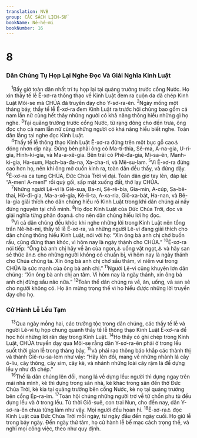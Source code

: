 ```yaml
---
translation: NVB
group: CÁC SÁCH LỊCH-SỬ
bookName: Nê-hê-mi 
bookNumber: 16
---
```


<div class="title"><h1>8</h1><h3>Dân Chúng Tụ Họp Lại Nghe Đọc Và Giải Nghĩa Kinh Luật </h3></div>
<span class="verse ne_8_1"> <sup>1</sup>Bấy giờ toàn dân nhất trí tụ họp lại tại quảng trường trước cổng Nước. Họ xin thầy tế lễ Ê-xơ-ra thông thạo về Kinh Luật đem ra cuộn da đã chép Kinh Luật Môi-se mà CHÚA đã truyền dạy cho Y-sơ-ra-ên. </span>
<span class="verse ne_8_2"><sup>2</sup>Ngày mồng một tháng bảy, thầy tế lễ Ê-xơ-ra đem Kinh Luật ra trước hội chúng bao gồm cả nam lẫn nữ cùng hết thảy những người có khả năng thông hiểu những gì họ nghe. </span>
<span class="verse ne_8_3"><sup>3</sup>Tại quảng trường trước cổng Nước, từ rạng đông cho đến trưa, ông đọc cho cả nam lẫn nữ cùng những người có khả năng hiểu biết nghe. Toàn dân lắng tai nghe đọc Kinh Luật. <br/></span>
<span class="verse ne_8_4"> <sup>4</sup>Thầy tế lễ thông thạo Kinh Luật Ê-xơ-ra đứng trên một bục gỗ cao<a data-toggle="tooltip" data-placement="bottom" title="Nt: một tháp gỗ">⚓</a> đóng nhơn dịp này. Đứng bên phải ông có Ma-ti-thia, Sê-ma, A-na-gia, U-ri-gia, Hinh-ki-gia, và Ma-a-xê-gia. Bên trái có Phê-đa-gia, Mi-sa-ên, Manh-ki-gia, Ha-sum, Hạch-ba-đa-na, Xa-cha-ri, và Mê-su-lam. </span>
<span class="verse ne_8_5"><sup>5</sup>Vì Ê-xơ-ra đứng cao hơn họ, nên khi ông mở cuốn kinh ra, toàn dân đều thấy, và đứng dậy. </span>
<span class="verse ne_8_6"><sup>6</sup>Ê-xơ-ra ca tụng CHÚA, Đức Chúa Trời vĩ đại. Toàn dân giơ tay lên, đáp lại: “A-men! A-men!” rồi quỳ gối, sấp mặt xuống đất, thờ lạy CHÚA. <br/></span>
<span class="verse ne_8_7"> <sup>7</sup>Những người Lê-vi là Giê-sua, Ba-ni, Sê-rê-bia, Gia-min, A-cúp, Sa-bê-thai, Hô-đi-gia, Ma-a-xê-gia, Kê-li-ta, A-xa-ria, Giô-xa-bát, Ha-nan, và Bê-la-gia giải thích cho dân chúng hiểu rõ Kinh Luật trong khi dân chúng ai nấy đứng nguyên tại chỗ mình. </span>
<span class="verse ne_8_8"><sup>8</sup>Họ đọc Kinh Luật của Đức Chúa Trời, đọc và giải nghĩa từng phân đoạn<a data-toggle="tooltip" data-placement="bottom" title="Ctd: đọc và giải nghĩa rành mạch">⚓</a> cho nên dân chúng hiểu lời họ đọc. <br/></span>
<span class="verse ne_8_9"> <sup>9</sup>Vì cả dân chúng đều khóc khi nghe những lời trong Kinh Luật nên tổng trấn Nê-hê-mi, thầy tế lễ Ê-xơ-ra, và những người Lê-vi đang giải thích cho dân chúng thông hiểu Kinh Luật, nói với họ: “Xin ông bà anh chị chớ buồn rầu, cũng đừng than khóc, vì hôm nay là ngày thánh cho CHÚA.” </span>
<span class="verse ne_8_10"><sup>10</sup>Ê-xơ-ra nói tiếp: “Ông bà anh chị hãy về ăn của ngon,<a data-toggle="tooltip" data-placement="bottom" title="Nt: Phần béo">⚓</a> uống vật ngọt,<a data-toggle="tooltip" data-placement="bottom" title="Rượu pha với mật ong">⚓</a> và hãy san sẻ thức ăn<a data-toggle="tooltip" data-placement="bottom" title="Nt: gởi phần">⚓</a> cho những người không có chuẩn bị, vì hôm nay là ngày thánh cho Chúa chúng ta. Xin ông bà anh chị chớ sầu thảm, vì niềm vui trong CHÚA là sức mạnh của ông bà anh chị.” </span>
<span class="verse ne_8_11"><sup>11</sup>Người Lê-vi cũng khuyên lơn dân chúng: “Xin ông bà anh chị an tâm. Vì hôm nay là ngày thánh, xin ông bà anh chị đừng sầu não nữa.” </span>
<span class="verse ne_8_12"><sup>12</sup>Toàn thể dân chúng ra về, ăn, uống, và san sẻ cho người không có. Họ ăn mừng trọng thể vì họ hiểu được những lời truyền dạy cho họ. <br/></span>
<div class="title"><h3>Cử Hành Lễ Lều Tạm </h3></div>
<span class="verse ne_8_13"> <sup>13</sup>Qua ngày mồng hai, các trưởng tộc trong dân chúng, các thầy tế lễ và người Lê-vi tụ họp chung quanh thầy tế lễ thông thạo Kinh Luật Ê-xơ-ra để học hỏi những lời răn dạy trong Kinh Luật. </span>
<span class="verse ne_8_14"><sup>14</sup>Họ thấy có ghi chép trong Kinh Luật, CHÚA truyền dạy qua Môi-se rằng dân Y-sơ-ra-ên phải ở trong lều suốt thời gian lễ trong tháng bảy, </span>
<span class="verse ne_8_15"><sup>15</sup>và phải rao thông báo khắp các thành thị và thành Giê-ru-sa-lem như vầy: “Hãy lên đồi, mang về những nhành lá cây ô-liu, cây thông, cây sim, cây kè, và nhánh những loài cây rậm lá để dựng lều y như đã chép.” <br/></span>
<span class="verse ne_8_16"> <sup>16</sup>Thế là dân chúng lên đồi, mang lá về dựng lều: người thì dựng ngay trên mái nhà mình, kẻ thì dựng trong sân nhà, kẻ khác trong sân đền thờ Đức Chúa Trời, kẻ kia tại quảng trường bên cổng Nước, kẻ nọ tại quảng trường bên cổng Ép-ra-im. </span>
<span class="verse ne_8_17"><sup>17</sup>Toàn hội chúng những người trở về từ chốn phu tù đều dựng lều và ở trong lều. Từ thời Giô-suê, con trai Nun, cho đến nay, dân Y-sơ-ra-ên chưa từng làm như vậy. Mọi người đều hoan hỉ. </span>
<span class="verse ne_8_18"><sup>18</sup>Ê-xơ-ra<a data-toggle="tooltip" data-placement="bottom" title="Nt: ông">⚓</a> đọc Kinh Luật của Đức Chúa Trời mỗi ngày, từ ngày đầu đến ngày cuối. Họ giữ lễ trong bảy ngày. Đến ngày thứ tám, họ cử hành lễ bế mạc cách trọng thể, và nghỉ mọi công việc, theo như quy định. <br/></span>
